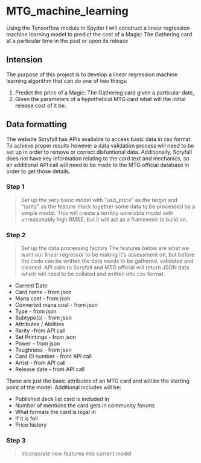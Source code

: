 # MTG_machine_learning

Using the Tensorflow module in Spyder I will construct a linear regression machine learning model to predict the cost of a Magic: The Gathering card at a particular time in the past or upon its release

## Intension
The purpose of this project is to develop a linear regression machine learning algorithm that can do one of two things:

1. Predict the price of a Magic: The Gathering card given a particular date,
2. Given the parameters of a hypothetical MTG card what will the initial release cost of it be.

## Data formatting

The website Scryfall has APIs available to access basic data in csv format. To achieve proper results however a data validation process will need to be set up in order to remove or correct disfuntional data. Additionally, Scryfall does not have key information relating to the card text and mechanics, so an additional API call will need to be made to the MTG official database in order to get those details. 

### Step 1
> Set up the very basic model with "usd_price" as the target and "rarity" as the feature.
Hack together some data to be processed by a simple model. This will create a terribly unreliable model with unreasonably high RMSE, but it will act as a framework to build on.

### Step 2
> Set up the data processing factory
The features below are what we want our linear regressor to be making it's assessment on, but before the code can be written the data needs to be gathered, validated and cleaned. API calls to Scryfall and MTG official will return JSON data which will need to be collated and written into csv format.

* Current Date
* Card name - from json
* Mana cost - from json
* Converted mana cost - from json
* Type - from json
* Subtype(s) - from json
* Attributes / Abilities
* Rarity -from API call
* Set Printings - from json
* Power - from json
* Toughness - from json
* Card ID number - from API call
* Artist - from API call
* Release date - from API call

These are just the basic attributes of an MTG card and will be the starting point of the model. Additional includes will be:

* Published deck list card is included in
* Number of mentions the card gets in community forums
* What formats the card is legal in
* If it is foil
* Price history

### Step 3
> Incorporate new features into current model


